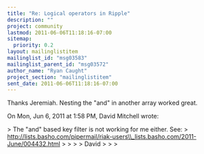 ```yaml
---
title: "Re: Logical operators in Ripple"
description: ""
project: community
lastmod: 2011-06-06T11:18:16-07:00
sitemap:
  priority: 0.2
layout: mailinglistitem
mailinglist_id: "msg03583"
mailinglist_parent_id: "msg03572"
author_name: "Ryan Caught"
project_section: "mailinglistitem"
sent_date: 2011-06-06T11:18:16-07:00
---
```



Thanks Jeremiah. Nesting the "and" in another array worked great.

On Mon, Jun 6, 2011 at 1:58 PM, David Mitchell
wrote:

&gt; The "and" based key filter is not working for me either. See:
&gt; http://lists.basho.com/pipermail/riak-users\\_lists.basho.com/2011-June/004432.html
&gt;
&gt;
&gt;
&gt; David
&gt;
&gt;
&gt;

